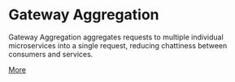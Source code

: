 # Gateway Aggregation
Gateway Aggregation aggregates requests to multiple individual microservices into a single request, reducing chattiness between consumers and services.

[More](https://docs.microsoft.com/azure/architecture/patterns/gateway-aggregation)